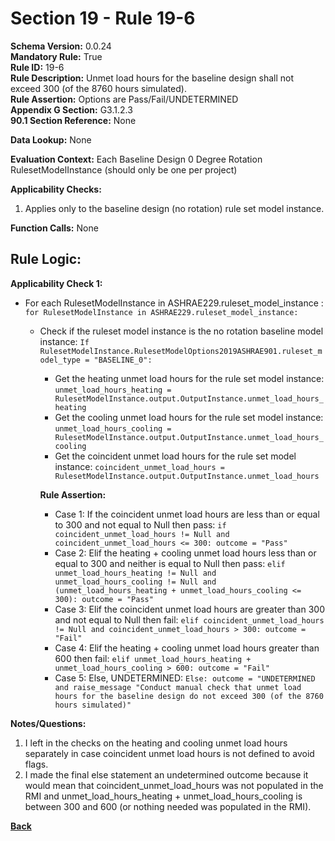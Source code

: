 # Section 19 - Rule 19-6      
**Schema Version:** 0.0.24      
**Mandatory Rule:** True      
**Rule ID:** 19-6         
**Rule Description:** Unmet load hours for the baseline design shall not exceed 300 (of the 8760 hours simulated).      
**Rule Assertion:** Options are Pass/Fail/UNDETERMINED     
**Appendix G Section:** G3.1.2.3        
**90.1 Section Reference:** None  

**Data Lookup:** None  

**Evaluation Context:** Each Baseline Design 0 Degree Rotation RulesetModelInstance  (should only be one per project)

**Applicability Checks:**  

1. Applies only to the baseline design (no rotation) rule set model instance.  

**Function Calls:**  None  

## Rule Logic:   
**Applicability Check 1:**  
- For each RulesetModelInstance in ASHRAE229.ruleset_model_instance : `for RulesetModelInstance in ASHRAE229.ruleset_model_instance:`  
    - Check if the ruleset model instance is the no rotation baseline model instance: `If RulesetModelInstance.RulesetModelOptions2019ASHRAE901.ruleset_model_type = "BASELINE_0":`  
        - Get the heating unmet load hours for the rule set model instance: `unmet_load_hours_heating = RulesetModelInstance.output.OutputInstance.unmet_load_hours_heating`  
        - Get the cooling unmet load hours for the rule set model instance: `unmet_load_hours_cooling = RulesetModelInstance.output.OutputInstance.unmet_load_hours_cooling`   
        - Get the coincident unmet load hours for the rule set model instance: `coincident_unmet_load_hours = RulesetModelInstance.output.OutputInstance.unmet_load_hours`  

       **Rule Assertion:** 
        - Case 1: If the coincident unmet load hours are less than or equal to 300 and not equal to Null then pass: `if coincident_unmet_load_hours != Null and coincident_unmet_load_hours <= 300: outcome = "Pass"`  
        - Case 2: Elif the heating + cooling unmet load hours less than or equal to 300 and neither is equal to Null then pass: `elif unmet_load_hours_heating != Null and unmet_load_hours_cooling != Null and (unmet_load_hours_heating + unmet_load_hours_cooling <= 300): outcome = "Pass"`  
        - Case 3: Elif the coincident unmet load hours are greater than 300 and not equal to Null then fail: `elif coincident_unmet_load_hours != Null and coincident_unmet_load_hours > 300: outcome = "Fail"`          
        - Case 4: Elif the heating + cooling unmet load hours greater than 600 then fail: `elif unmet_load_hours_heating + unmet_load_hours_cooling > 600: outcome = "Fail"`   
        - Case 5: Else, UNDETERMINED: `Else: outcome = "UNDETERMINED and raise_message "Conduct manual check that unmet load hours for the baseline design do not exceed 300 (of the 8760 hours simulated)"`   

**Notes/Questions:**  
1. I left in the checks on the heating and cooling unmet load hours separately in case coincident unmet load hours is not defined to avoid flags. 
2. I made the final else statement an undetermined outcome because it would mean that coincident_unmet_load_hours was not populated in the RMI and unmet_load_hours_heating + unmet_load_hours_cooling is between 300 and 600 (or nothing needed was populated in the RMI). 


**[Back](_toc.md)**